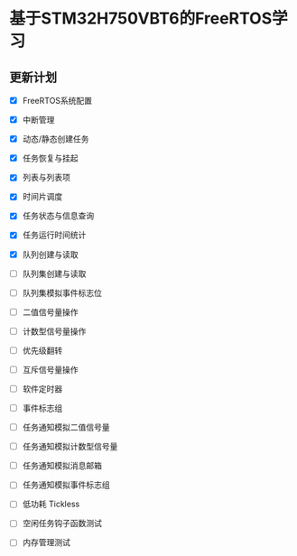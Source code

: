 # 基于STM32H750VBT6的FreeRTOS学习

## 更新计划

- [x] FreeRTOS系统配置

- [x] 中断管理

- [x] 动态/静态创建任务

- [x] 任务恢复与挂起

- [x] 列表与列表项

- [x] 时间片调度

- [x] 任务状态与信息查询

- [x] 任务运行时间统计

- [x] 队列创建与读取

- [ ] 队列集创建与读取

- [ ] 队列集模拟事件标志位

- [ ] 二值信号量操作

- [ ] 计数型信号量操作

- [ ] 优先级翻转

- [ ] 互斥信号量操作

- [ ] 软件定时器

- [ ] 事件标志组

- [ ] 任务通知模拟二值信号量

- [ ] 任务通知模拟计数型信号量

- [ ] 任务通知模拟消息邮箱

- [ ] 任务通知模拟事件标志组

- [ ] 低功耗 Tickless

- [ ] 空闲任务钩子函数测试

- [ ] 内存管理测试
